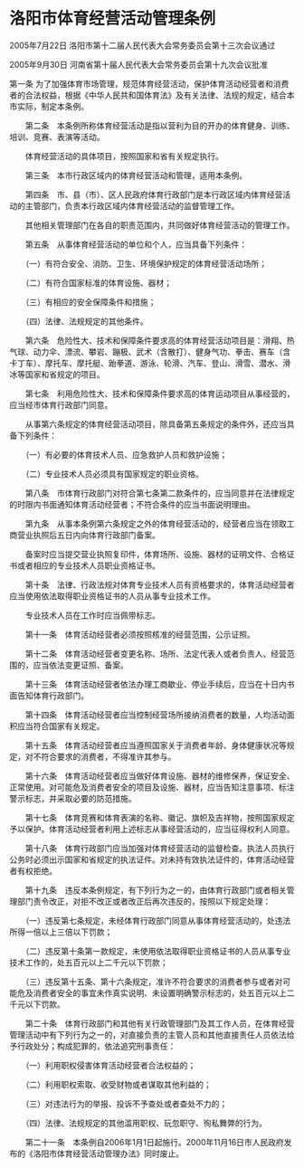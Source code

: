 # 洛阳市体育经营活动管理条例

2005年7月22日 洛阳市第十二届人民代表大会常务委员会第十三次会议通过

2005年9月30日 河南省第十届人民代表大会常务委员会第十九次会议批准

<!-- INFO END -->

第一条 为了加强体育市场管理，规范体育经营活动，保护体育活动经营者和消费者的合法权益，根据《中华人民共和国体育法》及有关法律、法规的规定，结合本市实际，制定本条例。

　　第二条　本条例所称体育经营活动是指以营利为目的开办的体育健身、训练、培训、竞赛、表演等活动。

　　体育经营活动的具体项目，按照国家和省有关规定执行。

　　第三条　本市行政区域内的体育经营活动和管理，适用本条例。

　　第四条　市、县（市）、区人民政府体育行政部门是本行政区域内体育经营活动的主管部门，负责本行政区域内体育经营活动的监督管理工作。

　　其他相关管理部门在各自的职责范围内，共同做好体育经营活动的管理工作。

　　第五条　从事体育经营活动的单位和个人，应当具备下列条件：

　　（一）有符合安全、消防、卫生、环境保护规定的体育经营活动场所；

　　（二）有符合国家标准的体育设施、器材；

　　（三）有相应的安全保障条件和措施；

　　（四）法律、法规规定的其他条件。

　　第六条　危险性大、技术和保障条件要求高的体育经营活动项目是：滑翔、热气球、动力伞、漂流、攀岩、蹦极、武术（含散打）、健身气功、拳击、赛车（含卡丁车）、摩托车、摩托艇、跆拳道、游泳、轮滑、汽车、登山、滑雪、潜水、滑冰等国家和省规定的项目。

　　第七条　利用危险性大、技术和保障条件要求高的体育运动项目从事经营的，应当经市体育行政部门同意。

　　从事第六条规定的体育经营活动项目，除具备第五条规定的条件外，还应当具备下列条件：

　　（一）有必要的体育技术人员、应急救护人员和救护设施；

　　（二）专业技术人员必须具有国家规定的职业资格。

　　第八条　市体育行政部门对符合第七条第二款条件的，应当同意并在法律规定的时限内书面通知体育活动经营者；不符合条件的应当书面说明理由。

　　第九条　从事本条例第六条规定之外的体育经营活动的，经营者应当在领取工商营业执照后五日内向体育行政部门备案。

　　备案时应当提交营业执照复印件，体育场所、设施、器材的证明文件、合格证书或者相应的专业技术人员职业资格证书。

　　第十条　法律、行政法规对体育专业技术人员有资格要求的，体育活动经营者应当使用依法取得职业资格证书的人员从事专业技术工作。

　　专业技术人员在工作时应当佩带标志。

　　第十一条　体育活动经营者必须按照核准的经营范围，公示证照。

　　第十二条　体育活动经营者变更名称、场所、法定代表人或者负责人、经营范围的，应当依法变更证照、备案。

　　第十三条　体育活动经营者依法办理工商歇业、停业手续后，应当在十日内书面告知体育行政部门。

　　第十四条　体育活动经营者应当控制经营场所接纳消费者的数量，人均活动面积应当符合国家有关规定。

　　第十五条　体育活动经营者应当遵照国家关于消费者年龄、身体健康状况等规定，对不符合要求的消费者，不得准许其参与。

　　第十六条　体育活动经营者应当做好体育设施、器材的维修保养，保证安全、正常使用。对可能危及消费者安全的项目及设施、器材，应当告知注意事项、标注警示标志，并采取必要的防范措施。

　　第十七条　体育竞赛和体育表演的名称、徽记、旗帜及吉祥物，按照国家规定予以保护。体育活动经营者利用上述标志从事经营活动的，应当征得权利人同意。

　　第十八条　体育行政部门应当加强对体育经营活动的监督检查。执法人员执行公务时必须出示国家和省规定的执法证件。对未持有效执法证件的，体育活动经营者有权拒绝。

　　第十九条　违反本条例规定，有下列行为之一的，由体育行政部门或者相关管理部门责令改正，对拒不改正或者改正后再次违反的，按照以下规定处理：

　　（一）违反第七条规定，未经体育行政部门同意从事体育经营活动的，处违法所得一倍以上三倍以下罚款；

　　（二）违反第十条第一款规定，未使用依法取得职业资格证书的人员从事专业技术工作的，处五百元以上二千元以下罚款；

　　（三）违反第十五条、第十六条规定，准许不符合要求的消费者参与或者对可能危及消费者安全的事宜未作真实说明、未设置明确警示标志的，处五百元以上二千元以下罚款。

　　第二十条　体育行政部门和其他有关行政管理部门及其工作人员，在体育经营管理活动中有下列行为之一的，对直接负责的主管人员和其他直接责任人员依法给予行政处分；构成犯罪的，依法追究刑事责任：

　　（一）利用职权侵害体育活动经营者合法权益的；

　　（二）利用职权索取、收受财物或者谋取其他利益的；

　　（三）对违法行为的举报、投诉不予查处或者查处不力的；

　　（四）法律、法规规定的其他滥用职权、玩忽职守、徇私舞弊的行为。

　　第二十一条　本条例自2006年1月1日起施行。2000年11月16日市人民政府发布的《洛阳市体育经营活动管理办法》同时废止。